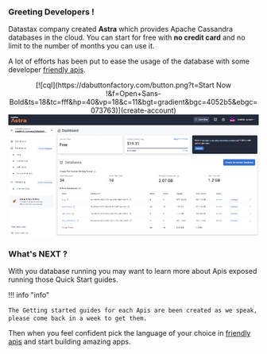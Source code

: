 ### Greeting Developers !

Datastax company created **Astra** which provides Apache Cassandra databases in the cloud. You can start for free with <b>no credit card</b> and no limit to the number of months you can use it.

A lot of efforts has been put to ease the usage of the database with some developer [friendly apis](../develop).

<center>
[![cql](https://dabuttonfactory.com/button.png?t=Start Now !&f=Open+Sans-Bold&ts=18&tc=fff&hp=40&vp=18&c=11&bgt=gradient&bgc=4052b5&ebgc=073763)](create-account)

<img src="../../img/astra/dashboard.png"/>

</center>

### What's NEXT ?

With you database running you may want to learn more about Apis exposed running those Quick Start guides.

!!! info "info"

    The Getting started guides for each Apis are been created as we speak, please come back in a week to get them.

Then when you feel confident pick the language of your choice in [friendly apis](../develop) and start building amazing apps.
